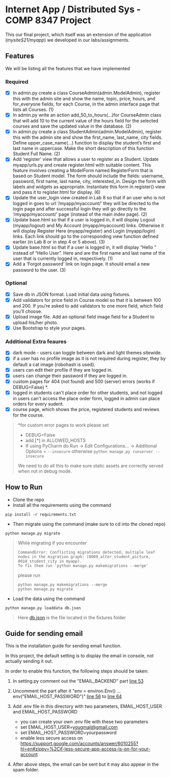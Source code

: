 # Internet App / Distributed Sys - COMP 8347 Project
This our final project, which itself was an extension of the application (_mysiteS21/myapp_)  we developed in our labs/assignments.
## Features
We will be listing all the features that we have implemented
### Required

 - [X] In admin.py create a class CourseAdmin(admin.ModelAdmin), register this with the admin site and show the name, topic, price, hours, and for_everyone fields, for each Course, in the admin interface page that lists all Courses. (1)
 - [X] In admin.py write an action add_50_to_hours(…)for CourseAdmin class that will add 10 to the current value of the hours field for the selected courses and save the updated value in the database. (2)
 - [X] In admin.py create a class StudentAdmin(admin.ModelAdmin), register this with the admin site and show the first_name, last_name, city fields. Define upper_case_name(…) function to display the student’s first and last name in uppercase. Make the short description of this function Student Full Name. (2)
 - [X] Add ‘register’ view that allows a user to register as a Student. Update myapp/urls.py and create register.html with suitable content. This feature involves creating a ModelForm named RegisterForm that is based on Student model. The form should include the fields: username, password, first name, last name, city, interested_in. Design the form with labels and widgets as appropriate. Instantiate this form in register() view and pass it to register.html for display. (6)
 - [X] Update the user_login view created in Lab 8 so that if an user who is not logged in goes to url ‘/myapp/myaccount/’ they will be directed to the login page and after successful login they will go directly to the ‘/myapp/myaccount/’ page (instead of the main index page). (2)
 - [X] Update base.html so that if a user is logged in, it will display Logout (myapp/logout) and My Account (myapp/myaccount) links. Otherwise it will display Register Here (myapp/register) and Login (myapp/login) links. Each link should go to the corresponding view function defined earlier (in Lab 8 or in step 4 or 5 above). (3)
 - [X] Update base.html so that if a user is logged in, it will display “Hello ” instead of “Hello User”. Here and are the first name and last name of the user that is currently logged in, respectively. (1)
 - [X] Add a ‘Forgot password’ link on login page. It should email a new password to the user. (3)
 
### Optional
 - [X] Save db in JSON format. Load initial data using fixtures.
 - [X] Add validators for price field in Course model so that it is between 100 and 200. If you’re asked to add validators to one more field, which field you’ll choose.
 - [X] Upload image file. Add an optional field image field for a Student to upload his/her photo.
 - [X] Use Bootstrap to style your pages.
 
### Additional Extra feaures
 - [X] dark mode - users can toggle between dark and light themes sitewide.
 - [X] if  a user has no profile image as it is not required during register, they by default a cat image (robohash is used).
 - [X] users can edit their profile if they are logged in.
 - [X] users can change their password if they are logged in.
 - [X] custom pages for 404 (not found) and 500 (server) errors (works if DEBUG=False) *.
 - [X] logged in students can't place order for other students, and not logged in users can't access the place order form, logged in admin can place orders for every sudent.
 - [X] course page, which shows the price, registered students and reviews for the course.
> *for custom error pages to work please set 
> - DEBUG=False
> - add \[\*] in ALLOWED_HOSTS 
> - If using PyCharm do Run -> Edit Configurations... -> Additional Options = `--insecure`
> otherwise `python manage.py runserver --insecure`
>
> We need to do all this to make sure static assets are correctly served when not in debug mode.

## How to Run

- Clone the repo
- Install all the requirements using the command
```
pip install -r requirements.txt
```
- Then migrate using the command (make sure to cd into the cloned repo)
```
python manage.py migrate
```
>While migrating if you encounter
>```
>CommandError: Conflicting migrations detected; multiple leaf nodes in the migration graph: (0009_alter_student_picture, 0010_student_city in myapp).
>To fix them run 'python manage.py makemigrations --merge'
>```
>please run 
>```
>python manage.py makemigrations --merge
>python manage.py migrate
>```
- Load the data using the command
```
python manage.py loaddata db.json
```
> Here [db.json](fixtures/db.json) is the file located in the fixtures folder 
## Guide for sending email

This is the installation guide for sending email function.

In this project, the default setting is to display the email in console, not actually sending it out.

In order to enable this function, the following steps should be taken:

1. In setting.py comment out the "EMAIL_BACKEND" part [line 53](https://github.com/eclairsp/mysiteS21/blob/c68c0a9453f08ed1902234a4157645c5d98cd9ea/mysiteS21/settings.py#L53)

2. Uncomment the part after it "env = environ.Env() ... env("EMAIL_HOST_PASSWORD")" [line 56](https://github.com/eclairsp/mysiteS21/blob/c68c0a9453f08ed1902234a4157645c5d98cd9ea/mysiteS21/settings.py#L56) to [line 64](https://github.com/eclairsp/mysiteS21/blob/c68c0a9453f08ed1902234a4157645c5d98cd9ea/mysiteS21/settings.py#L64)

3. Add .env file in this directory with two parameters, EMAIL_HOST_USER and EMAIL_HOST_PASSWORD
   * you can create your own .env file with these two parameters
   * set EMAIL_HOST_USER=yougmail@gmail.com
   * set EMAIL_HOST_PASSWORD=yourpassword
   * enable less secure access on https://support.google.com/accounts/answer/6010255?hl=en#zippy=%2Cif-less-secure-app-access-is-on-for-your-account

4. After above steps, the email can be sent but it may also appear in the spam folder.
